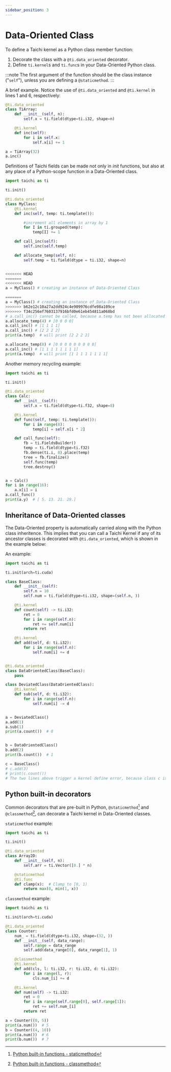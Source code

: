 ```yaml
---
sidebar_position: 3
---
```


# Data-Oriented Class

To define a Taichi kernel as a Python class member function:

1. Decorate the class with a `@ti.data_oriented` decorator.
2. Define `ti.kernel`s and `ti.func`s in your Data-Oriented Python class.

:::note
The first argument of the function should be the class instance ("`self`"), unless you are defining a `@staticmethod`.
:::

A brief example. Notice the use of `@ti.data_oriented` and `@ti.kernel` in lines 1 and 6, respectively:

```python {1,6}
@ti.data_oriented
class TiArray:
    def __init__(self, n):
        self.x = ti.field(dtype=ti.i32, shape=n)

    @ti.kernel
    def inc(self):
        for i in self.x:
            self.x[i] += 1

a = TiArray(32)
a.inc()
```

Definitions of Taichi fields can be made not only in _init_ functions, but also at any place of a Python-scope function in a Data-Oriented class.

```python {21,25}
import taichi as ti

ti.init()

@ti.data_oriented
class MyClass:
    @ti.kernel
    def inc(self, temp: ti.template()):

        #increment all elements in array by 1
        for I in ti.grouped(temp):
            temp[I] += 1

    def call_inc(self):
        self.inc(self.temp)

    def allocate_temp(self, n):
        self.temp = ti.field(dtype = ti.i32, shape=n)


<<<<<<< HEAD
=======
<<<<<<< HEAD
a = MyClass() # creating an instance of Data-Oriented Class

=======
a = MyClass() # creating an instance of Data-Oriented Class
>>>>>>> b62e12c10a27a2dd924c4e909976cdfe98a109ce
>>>>>>> f34c256ef7603137916bfd0e61eb454811a068bd
# a.call_inc() cannot be called, because a.temp has not been allocated at this point
a.allocate_temp(4) # [0 0 0 0]
a.call_inc() # [1 1 1 1]
a.call_inc() # [2 2 2 2]
print(a.temp)  # will print [2 2 2 2]

a.allocate_temp(8) # [0 0 0 0 0 0 0 0 0]
a.call_inc() # [1 1 1 1 1 1 1 1]
print(a.temp)  # will print [1 1 1 1 1 1 1 1]
```

Another memory recycling example:
```python
import taichi as ti

ti.init()

@ti.data_oriented
class Calc:
    def __init__(self):
        self.x = ti.field(dtype=ti.f32, shape=8)

    @ti.kernel
    def func(self, temp: ti.template()):
        for i in range(8):
            temp[i] = self.x[i * 2]

    def call_func(self):
        fb = ti.FieldsBuilder()
        temp = ti.field(dtype=ti.f32)
        fb.dense(ti.i, 8).place(temp)
        tree = fb.finalize()
        self.func(temp)
        tree.destroy()


a = Calc()
for i in range(16):
    a.x[i] = i
a.call_func()
print(a.y)  # [ 5. 13. 21. 29.]
```


## Inheritance of Data-Oriented classes

The Data-Oriented property is automatically carried along with the Python class inheritence. This implies that you can call a Taichi Kernel if any of its ancestor classes is decorated with `@ti.data_oriented`, which is shown in the example below:

An example:
```python
import taichi as ti

ti.init(arch=ti.cuda)

class BaseClass:
    def __init__(self):
        self.n = 10
        self.num = ti.field(dtype=ti.i32, shape=(self.n, ))

    @ti.kernel
    def count(self) -> ti.i32:
        ret = 0
        for i in range(self.n):
            ret += self.num[i]
        return ret

    @ti.kernel
    def add(self, d: ti.i32):
        for i in range(self.n):
            self.num[i] += d


@ti.data_oriented
class DataOrientedClass(BaseClass):
    pass

class DeviatedClass(DataOrientedClass):
    @ti.kernel
    def sub(self, d: ti.i32):
        for i in range(self.n):
            self.num[i] -= d


a = DeviatedClass()
a.add(1)
a.sub(1)
print(a.count())  # 0


b = DataOrientedClass()
b.add(2)
print(b.count())  # 1

c = BaseClass()
# c.add(3)
# print(c.count())
# The two lines above trigger a kernel define error, because class c is not decorated with @ti.data_oriented
```

## Python built-in decorators

Common decorators that are pre-built in Python, `@staticmethod`[^1] and `@classmethod`[^2], can decorate a Taichi kernel in Data-Oriented classes.

[^1]: [Python built-in functions - staticmethod](https://docs.python.org/3/library/functions.html#staticmethod)
[^2]: [Python built-in functions - classmethod](https://docs.python.org/3/library/functions.html#classmethod)


`staticmethod` example:

```python {16}
import taichi as ti

ti.init()

@ti.data_oriented
class Array2D:
    def __init__(self, n):
        self.arr = ti.Vector([0.] * n)

    @staticmethod
    @ti.func
    def clamp(x):  # Clamp to [0, 1)
        return max(0, min(1, x))
```

`classmethod` example:
```python {12}
import taichi as ti

ti.init(arch=ti.cuda)

@ti.data_oriented
class Counter:
    num_ = ti.field(dtype=ti.i32, shape=(32, ))
    def __init__(self, data_range):
        self.range = data_range
        self.add(data_range[0], data_range[1], 1)

    @classmethod
    @ti.kernel
    def add(cls, l: ti.i32, r: ti.i32, d: ti.i32):
        for i in range(l, r):
            cls.num_[i] += d

    @ti.kernel
    def num(self) -> ti.i32:
        ret = 0
        for i in range(self.range[0], self.range[1]):
            ret += self.num_[i]
        return ret

a = Counter((0, 5))
print(a.num())  # 5
b = Counter((4, 10))
print(a.num())  # 6
print(b.num())  # 7
```
